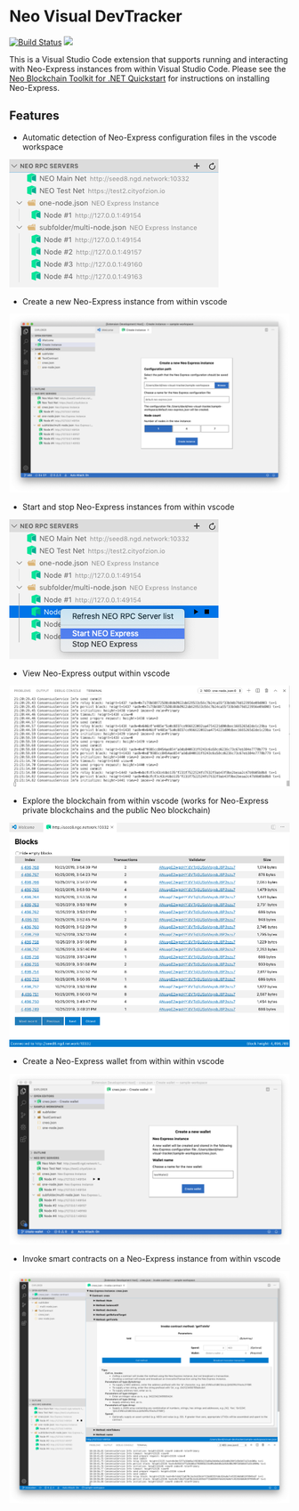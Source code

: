 # Neo Visual DevTracker

[![Build Status](https://dev.azure.com/NGDSeattle/Public/_apis/build/status/neo-project.neo-visual-tracker?branchName=master)](https://dev.azure.com/NGDSeattle/Public/_build/latest?definitionId=28&branchName=master)
[![](https://vsmarketplacebadge.apphb.com/version-short/ngd-seattle.neo-visual-devtracker.svg)](https://marketplace.visualstudio.com/items?itemName=ngd-seattle.neo-visual-devtracker)

This is a Visual Studio Code extension that supports running and interacting with Neo-Express instances from within
Visual Studio Code. Please see the
[Neo Blockchain Toolkit for .NET Quickstart](https://github.com/neo-project/neo-blockchain-toolkit/blob/master/quickstart.md)
for instructions on installing Neo-Express.

## Features

* Automatic detection of Neo-Express configuration files in the vscode workspace

![Neo-Express config detection](https://raw.githubusercontent.com/neo-project/neo-visual-tracker/master/images/feature-detect.png)

* Create a new Neo-Express instance from within vscode

![Create instance](https://raw.githubusercontent.com/neo-project/neo-visual-tracker/master/images/feature-create.png)

* Start and stop Neo-Express instances from within vscode

![Starting and stopping Neo-Express instances](https://raw.githubusercontent.com/neo-project/neo-visual-tracker/master/images/feature-start-stop.png)

* View Neo-Express output within vscode

![Neo-Express output shown in vscode terminal](https://raw.githubusercontent.com/neo-project/neo-visual-tracker/master/images/feature-terminal.png)

* Explore the blockchain from within vscode (works for Neo-Express private blockchains and the public Neo blockchain)

![Built-in blockchain explorer](https://raw.githubusercontent.com/neo-project/neo-visual-tracker/master/images/feature-block-explorer.png)

* Create a Neo-Express wallet from within within vscode

![Neo-Express wallet creation](https://raw.githubusercontent.com/neo-project/neo-visual-tracker/master/images/feature-create-wallet.png)

* Invoke smart contracts on a Neo-Express instance from within vscode

![Contract invocation](https://raw.githubusercontent.com/neo-project/neo-visual-tracker/master/images/feature-invoke.png)
